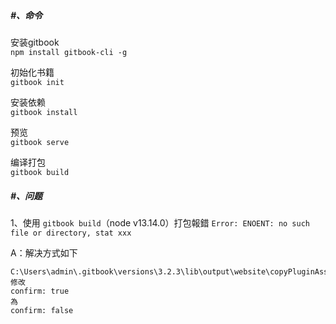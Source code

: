 ##### #、命令

安装gitbook  
`npm install gitbook-cli -g`

初始化书籍  
`gitbook init`

安装依赖  
`gitbook install`

预览  
`gitbook serve`

编译打包  
`gitbook build`

##### #、问题

1、使用 `gitbook build`（node v13.14.0）打包報錯 `Error: ENOENT: no such file or directory, stat xxx`

A：解决方式如下

```
C:\Users\admin\.gitbook\versions\3.2.3\lib\output\website\copyPluginAssets.js
修改 
confirm: true
為
confirm: false
```

